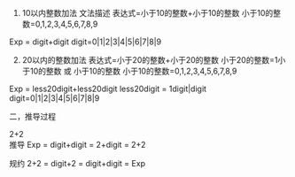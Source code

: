 1. 10以内整数加法
文法描述
表达式=小于10的整数+小于10的整数
小于10的整数=0,1,2,3,4,5,6,7,8,9

Exp = digit+digit
digit=0|1|2|3|4|5|6|7|8|9

2. 20以内的整数加法
表达式=小于20的整数+小于20的整数
小于20的整数=1小于10的整数 或 小于10的整数
小于10的整数=0,1,2,3,4,5,6,7,8,9

Exp = less20digit+less20digit
less20digit = 1digit|digit
digit=0|1|2|3|4|5|6|7|8|9

二，推导过程

2+2  
推导
Exp = digit+digit
    = 2+digit
    = 2+2


规约
2+2 = digit+2
    = digit+digit
    = Exp


 